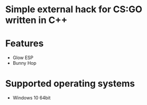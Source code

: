 # Simple external hack for CS:GO written in C++
# Features
- Glow ESP
- Bunny Hop
# Supported operating systems
- Windows 10 64bit
